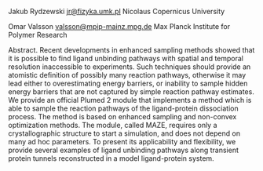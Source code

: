 Jakub Rydzewski <jr@fizyka.umk.pl>
Nicolaus Copernicus University

Omar Valsson <valsson@mpip-mainz.mpg.de>
Max Planck Institute for Polymer Research

Abstract. 
Recent developments in enhanced sampling methods showed that it is possible 
to find ligand unbinding pathways with spatial and temporal resolution 
inaccessible to experiments. Such techniques should provide an atomistic 
definition of possibly many reaction pathways, otherwise it may lead either 
to overestimating energy barriers, or inability to sample hidden energy 
barriers that are not captured by simple reaction pathway estimates. 
We provide an official Plumed 2 module that implements a method which is able
to sample the reaction pathways of the ligand-protein dissociation process. 
The method is based on enhanced sampling and non-convex optimization methods.
The module, called MAZE, requires only a crystallographic structure to start a 
simulation, and does not depend on many ad hoc parameters.  To present its 
applicability and flexibility, we provide several examples of ligand unbinding 
pathways along transient protein tunnels reconstructed in a model 
ligand-protein system.
